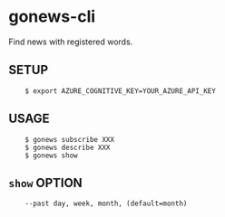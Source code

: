 # gonews-cli
Find news with registered words.

## SETUP

        $ export AZURE_COGNITIVE_KEY=YOUR_AZURE_API_KEY

## USAGE

        $ gonews subscribe XXX
        $ gonews describe XXX
        $ gonews show

## `show` OPTION

        --past day, week, month, (default=month)